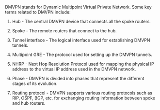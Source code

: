 DMVPN stands for Dynamic Multipoint Virtual Private Network. Some key terms related to DMVPN include:

1. Hub - The central DMVPN device that connects all the spoke routers.

2. Spoke - The remote routers that connect to the hub.

3. Tunnel interface - The logical interface used for establishing DMVPN tunnels.

4. Multipoint GRE - The protocol used for setting up the DMVPN tunnels.

5. NHRP - Next Hop Resolution Protocol used for mapping the physical IP address to the virtual IP address used in the DMVPN network.

6. Phase - DMVPN is divided into phases that represent the different stages of its evolution.

7. Routing protocol - DMVPN supports various routing protocols such as RIP, OSPF, BGP, etc. for exchanging routing information between spoke and hub routers.
